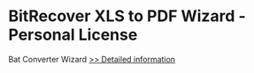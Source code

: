 # BitRecover XLS to PDF Wizard - Personal License
Bat Converter Wizard
[>> Detailed information](https://secure.shareit.com/shareit/product.html?productid=300953417&affiliateid=200057808)
